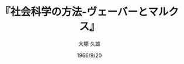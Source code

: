 ---
title: "『社会科学の方法-ヴェーバーとマルクス』"
description: "自然現象とちがい、生きた人間の日々の営みを対象とする社会科学において、科学的認識は果して成り立つものだろうか。もし成り立つとすれば、どのような意味においてか。この問題に正面から取り組んだ典型的な事例としてマルクスとヴェーバーを取りあげ、両者の方法の比較検討の上に立って社会科学の今後の方向を問う。"
date: 1966/9/20
draft: false
hideToc: false
enableToc: true
enableTocContent: false
author: "大塚 久雄"
tags: 
- ヴェーバー
- マルクス
category: 
- 社会学
series:
- 岩波新書
- 早稲田大学必修基礎演習テキスト100(2020年度)
image: images/feature2/content.png
---